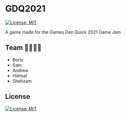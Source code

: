 # GDQ2021

[![License: MIT](https://img.shields.io/badge/License-MIT-blue.svg)](https://opensource.org/licenses/MIT) 

A game made for the Games Den Quick 2021 Game Jam



## Team 👨‍👨‍👦‍👦

* Boris
* Sam
* Andrew 
* Hiémal
* Shahzam



## License

[![License: MIT](https://img.shields.io/badge/License-MIT-blue.svg)](https://opensource.org/licenses/MIT) 
